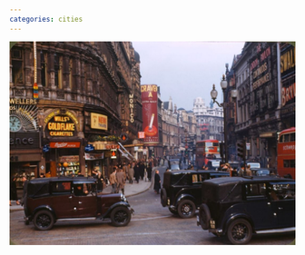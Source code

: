 ```yaml
---
categories: cities
---
```


![london](https://raw.githubusercontent.com/muneer78/muneer78.github.io/master/images/london1949.jpg)



